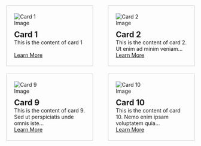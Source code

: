 <html lang="en">
<head>
<meta charset="UTF-8">
<meta name="viewport" content="width=device-width, initial-scale=1.0">
<title>Card Layout Example</title>
<style>
  .card-container {
    display: flex;
    flex-wrap: wrap;
    justify-content: space-between;
  }
  .card {
    border: 1px solid #ccc;
    padding: 20px;
    width: calc(50% - 20px);
    box-sizing: border-box;
    margin-bottom: 20px;
    display: flex;
    flex-direction: column;
  }
  .card img {
    max-width: 50%;
    height: auto;
    margin-bottom: 10px;
  }
  .card h2 {
    margin: 0;
  }
  .card p {
    flex-grow: 1;
    margin: 0;
  }
</style>
</head>
<body>
  <div class="card-container">
    <div class="card">
      <img src="image1.jpg" alt="Card 1 Image">
      <h2>Card 1</h2>
      <p>This is the content of card 1</p>
      <a href="https://example.com/card1">Learn More</a>
    </div>
    <div class="card">
      <img src="image2.jpg" alt="Card 2 Image">
      <h2>Card 2</h2>
      <p>This is the content of card 2. Ut enim ad minim veniam...</p>
      <a href="https://example.com/card2">Learn More</a>
    </div>
         <div class="card">
      <img src="image9.jpg" alt="Card 9 Image">
      <h2>Card 9</h2>
      <p>This is the content of card 9. Sed ut perspiciatis unde omnis iste...</p>
      <a href="https://example.com/card9">Learn More</a>
    </div>
    <div class="card">
      <img src="image10.jpg" alt="Card 10 Image">
      <h2>Card 10</h2>
      <p>This is the content of card 10. Nemo enim ipsam voluptatem quia...</p>
      <a href="https://example.com/card10">Learn More</a>
    </div>
  </div>
</body>
</html>
